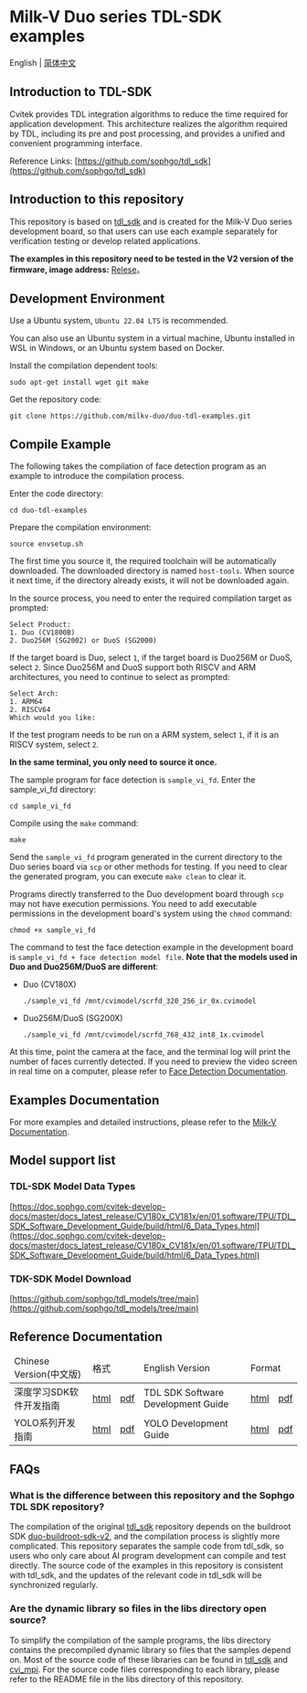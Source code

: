 
# Milk-V Duo series TDL-SDK examples
English | [简体中文](./README-zh.md)

## Introduction to TDL-SDK

Cvitek provides TDL integration algorithms to reduce the time required for application development. This architecture realizes the algorithm required by TDL, including its pre and post processing, and provides a unified and convenient programming interface.

Reference Links: [https://github.com/sophgo/tdl_sdk](https://github.com/sophgo/tdl_sdk)

## Introduction to this repository

This repository is based on [tdl_sdk](https://github.com/sophgo/tdl_sdk) and is created for the Milk-V Duo series development board, so that users can use each example separately for verification testing or develop related applications.

**The examples in this repository need to be tested in the V2 version of the firmware, image address:** [Relese](https://github.com/milkv-duo/duo-buildroot-sdk-v2/releases)。

## Development Environment

Use a Ubuntu system, `Ubuntu 22.04 LTS` is recommended.

You can also use an Ubuntu system in a virtual machine, Ubuntu installed in WSL in Windows, or an Ubuntu system based on Docker.

Install the compilation dependent tools:
```
sudo apt-get install wget git make
```

Get the repository code:
```
git clone https://github.com/milkv-duo/duo-tdl-examples.git
```

## Compile Example

The following takes the compilation of face detection program as an example to introduce the compilation process.

Enter the code directory:
```
cd duo-tdl-examples
```

Prepare the compilation environment:
```
source envsetup.sh
```
The first time you source it, the required toolchain will be automatically downloaded. The downloaded directory is named `host-tools`. When source it next time, if the directory already exists, it will not be downloaded again.

In the source process, you need to enter the required compilation target as prompted:
```
Select Product:
1. Duo (CV1800B)
2. Duo256M (SG2002) or DuoS (SG2000)
```
If the target board is Duo, select `1`, if the target board is Duo256M or DuoS, select `2`. Since Duo256M and DuoS support both RISCV and ARM architectures, you need to continue to select as prompted:
```
Select Arch:
1. ARM64
2. RISCV64
Which would you like:
```
If the test program needs to be run on a ARM system, select `1`, if it is an RISCV system, select `2`.

**In the same terminal, you only need to source it once.**

The sample program for face detection is `sample_vi_fd`. Enter the sample_vi_fd directory:
```
cd sample_vi_fd
```
Compile using the `make` command:
```
make
```
Send the `sample_vi_fd` program generated in the current directory to the Duo series board via `scp` or other methods for testing. If you need to clear the generated program, you can execute `make clean` to clear it.

Programs directly transferred to the Duo development board through `scp` may not have execution permissions. You need to add executable permissions in the development board's system using the `chmod` command:
```
chmod +x sample_vi_fd
```

The command to test the face detection example in the development board is `sample_vi_fd + face detection model file`. **Note that the models used in Duo and Duo256M/DuoS are different**:

- Duo (CV180X)
  ```
  ./sample_vi_fd /mnt/cvimodel/scrfd_320_256_ir_0x.cvimodel
  ```

- Duo256M/DuoS (SG200X)
  ```
  ./sample_vi_fd /mnt/cvimodel/scrfd_768_432_int8_1x.cvimodel
  ```

At this time, point the camera at the face, and the terminal log will print the number of faces currently detected. If you need to preview the video screen in real time on a computer, please refer to [Face Detection Documentation](https://milkv.io/docs/duo/application-development/tdl-sdk/tdl-sdk-face-detection).


## Examples Documentation

For more examples and detailed instructions, please refer to the [Milk-V Documentation](https://milkv.io/docs/duo/application-development/tdl-sdk/tdl-sdk-introduction).

## Model support list

### TDL-SDK Model Data Types

[https://doc.sophgo.com/cvitek-develop-docs/master/docs_latest_release/CV180x_CV181x/en/01.software/TPU/TDL_SDK_Software_Development_Guide/build/html/6_Data_Types.html](https://doc.sophgo.com/cvitek-develop-docs/master/docs_latest_release/CV180x_CV181x/en/01.software/TPU/TDL_SDK_Software_Development_Guide/build/html/6_Data_Types.html)

### TDK-SDK Model Download

[https://github.com/sophgo/tdl_models/tree/main](https://github.com/sophgo/tdl_models/tree/main)

## Reference Documentation

<table>
<thead>
  <tr>
    <td>Chinese Version(中文版)</td>
    <td colspan="2">格式</td>
    <td>English Version</td>
    <td colspan="2">Format</td>
  </tr>
</thead>
<tbody>
  <tr>
    <td>深度学习SDK软件开发指南</td>
    <td><a href="http://doc.sophgo.com/cvitek-develop-docs/master/docs_latest_release/CV180x_CV181x/zh/01.software/TPU/TDL_SDK_Software_Development_Guide/build/html/index.html">html</a></td>
    <td><a href="https://doc.sophgo.com/cvitek-develop-docs/master/docs_latest_release/CV180x_CV181x/zh/01.software/TPU/TDL_SDK_Software_Development_Guide/build/TDLSDKSoftwareDevelopmentGuide_zh.pdf">pdf</a></td>
    <td>TDL SDK Software Development Guide</td>
    <td><a href="http://doc.sophgo.com/cvitek-develop-docs/master/docs_latest_release/CV180x_CV181x/en/01.software/TPU/TDL_SDK_Software_Development_Guide/build/html/index.html">html</a></td>
    <td><a href="http://doc.sophgo.com/cvitek-develop-docs/master/docs_latest_release/CV180x_CV181x/en/01.software/TPU/TDL_SDK_Software_Development_Guide/build/TDLSDKSoftwareDevelopmentGuide_en.pdf">pdf</a></td>
  </tr>
  <tr>
    <td>YOLO系列开发指南</td>
    <td><a href="http://doc.sophgo.com/cvitek-develop-docs/master/docs_latest_release/CV180x_CV181x/zh/01.software/TPU/YOLO_Development_Guide/build/html/index.html">html</a></td>
    <td><a href="http://doc.sophgo.com/cvitek-develop-docs/master/docs_latest_release/CV180x_CV181x/zh/01.software/TPU/YOLO_Development_Guide/build/YOLODevelopmentGuide_zh.pdf">pdf</a></td>
    <td>YOLO Development Guide</td>
    <td><a href="http://doc.sophgo.com/cvitek-develop-docs/master/docs_latest_release/CV180x_CV181x/en/01.software/TPU/YOLO_Development_Guide/build/html/index.html">html</a></td>
    <td><a href="http://doc.sophgo.com/cvitek-develop-docs/master/docs_latest_release/CV180x_CV181x/en/01.software/TPU/YOLO_Development_Guide/build/YOLODevelopmentGuide_en.pdf">pdf</a></td>
  </tr>
</tbody>
</table>

## FAQs

### What is the difference between this repository and the Sophgo TDL SDK repository?

The compilation of the original [tdl_sdk](https://github.com/sophgo/tdl_sdk) repository depends on the buildroot SDK [duo-buildroot-sdk-v2](https://github.com/milkv-duo/duo-buildroot-sdk-v2), and the compilation process is slightly more complicated. This repository separates the sample code from tdl_sdk, so users who only care about AI program development can compile and test directly. The source code of the examples in this repository is consistent with tdl_sdk, and the updates of the relevant code in tdl_sdk will be synchronized regularly.

### Are the dynamic library so files in the libs directory open source?

To simplify the compilation of the sample programs, the libs directory contains the precompiled dynamic library so files that the samples depend on. Most of the source code of these libraries can be found in [tdl_sdk](https://github.com/sophgo/tdl_sdk) and [cvi_mpi](https://github.com/sophgo/cvi_mpi). For the source code files corresponding to each library, please refer to the README file in the libs directory of this repository.
